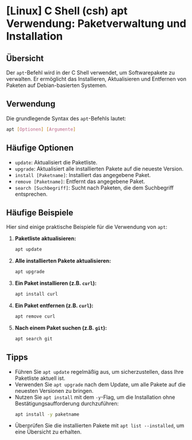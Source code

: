 # [Linux] C Shell (csh) apt Verwendung: Paketverwaltung und Installation

## Übersicht
Der `apt`-Befehl wird in der C Shell verwendet, um Softwarepakete zu verwalten. Er ermöglicht das Installieren, Aktualisieren und Entfernen von Paketen auf Debian-basierten Systemen.

## Verwendung
Die grundlegende Syntax des `apt`-Befehls lautet:

```bash
apt [Optionen] [Argumente]
```

## Häufige Optionen
- `update`: Aktualisiert die Paketliste.
- `upgrade`: Aktualisiert alle installierten Pakete auf die neueste Version.
- `install [Paketname]`: Installiert das angegebene Paket.
- `remove [Paketname]`: Entfernt das angegebene Paket.
- `search [Suchbegriff]`: Sucht nach Paketen, die dem Suchbegriff entsprechen.

## Häufige Beispiele
Hier sind einige praktische Beispiele für die Verwendung von `apt`:

1. **Paketliste aktualisieren:**
   ```bash
   apt update
   ```

2. **Alle installierten Pakete aktualisieren:**
   ```bash
   apt upgrade
   ```

3. **Ein Paket installieren (z.B. `curl`):**
   ```bash
   apt install curl
   ```

4. **Ein Paket entfernen (z.B. `curl`):**
   ```bash
   apt remove curl
   ```

5. **Nach einem Paket suchen (z.B. `git`):**
   ```bash
   apt search git
   ```

## Tipps
- Führen Sie `apt update` regelmäßig aus, um sicherzustellen, dass Ihre Paketliste aktuell ist.
- Verwenden Sie `apt upgrade` nach dem Update, um alle Pakete auf die neuesten Versionen zu bringen.
- Nutzen Sie `apt install` mit dem `-y`-Flag, um die Installation ohne Bestätigungsaufforderung durchzuführen:
  ```bash
  apt install -y paketname
  ```
- Überprüfen Sie die installierten Pakete mit `apt list --installed`, um eine Übersicht zu erhalten.